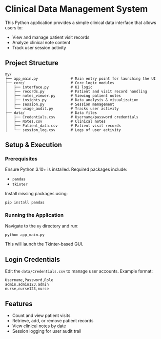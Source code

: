 # Clinical Data Management System

This Python application provides a simple clinical data interface that allows users to:
- View and manage patient visit records
- Analyze clinical note content
- Track user session activity

##  Project Structure

```
my/
├── app_main.py               # Main entry point for launching the UI
├── core/                     # Core logic modules
│   ├── interface.py          # UI logic
│   ├── records.py            # Patient and visit record handling
│   ├── notes_viewer.py       # Viewing patient notes
│   ├── insights.py           # Data analysis & visualization
│   ├── session.py            # Session management
│   └── usage_audit.py        # Tracks user activity
├── data/                     # Data files
│   ├── Credentials.csv       # Username/password credentials
│   ├── Notes.csv             # Clinical notes
│   ├── Patient_data.csv      # Patient visit records
│   └── session_log.csv       # Logs of user activity
```

##  Setup & Execution

### Prerequisites

Ensure Python 3.10+ is installed. Required packages include:
- `pandas`
- `tkinter`

Install missing packages using:

```bash
pip install pandas
```

### Running the Application

Navigate to the `my` directory and run:

```bash
python app_main.py
```

This will launch the Tkinter-based GUI.

##  Login Credentials

Edit the `data/Credentials.csv` to manage user accounts. Example format:

```
Username,Password,Role
admin,admin123,admin
nurse,nurse123,nurse
```

##  Features

- Count and view patient visits
- Retrieve, add, or remove patient records
- View clinical notes by date
- Session logging for user audit trail


